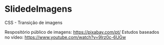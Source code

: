 # SlidedeImagens
 CSS - Transição de imagens
 
 Respositório público de imagens: https://pixabay.com/pt/
 Estudos baseados no vídeo: https://www.youtube.com/watch?v=9Irz0c-6UGw
